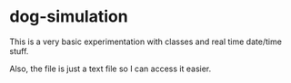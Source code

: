 # dog-simulation
This is a very basic experimentation with classes and real time date/time stuff.

Also, the file is just a text file so I can access it easier.
